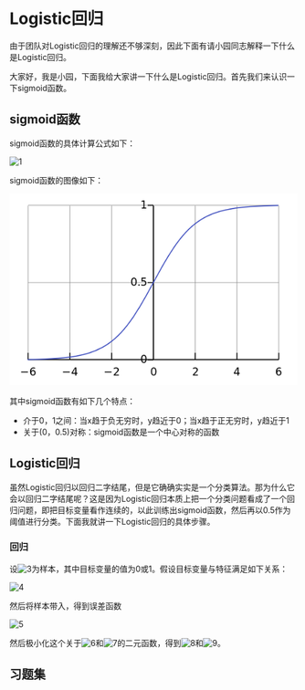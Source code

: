 # Logistic回归

由于团队对Logistic回归的理解还不够深刻，因此下面有请小园同志解释一下什么是Logistic回归。

大家好，我是小园，下面我给大家讲一下什么是Logistic回归。首先我们来认识一下sigmoid函数。

## sigmoid函数

sigmoid函数的具体计算公式如下：

![1](http://chart.googleapis.com/chart?cht=tx&chl=%5Csigma(x)%3D%5Cfrac%7B1%7D%7B1%2Be%5E%7B-x%7D%7D)

sigmoid函数的图像如下：

![2](https://github.com/im-iron-man/data-analysis/blob/master/%E6%9C%BA%E5%99%A8%E5%AD%A6%E4%B9%A0/6/image/1.png)

其中sigmoid函数有如下几个特点：

- 介于0，1之间：当x趋于负无穷时，y趋近于0；当x趋于正无穷时，y趋近于1
- 关于(0，0.5)对称：sigmoid函数是一个中心对称的函数

## Logistic回归

虽然Logistic回归以回归二字结尾，但是它确确实实是一个分类算法。那为什么它会以回归二字结尾呢？这是因为Logistic回归本质上把一个分类问题看成了一个回归问题，即把目标变量看作连续的，以此训练出sigmoid函数，然后再以0.5作为阈值进行分类。下面我就讲一下Logistic回归的具体步骤。

### 回归

设![3](http://chart.googleapis.com/chart?cht=tx&chl=(x%5E%7B(i)%7D%2Cy%5E%7B(i)%7D)_%7B1%5Cleq%20i%5Cleq%20n%7D)为样本，其中目标变量的值为0或1。假设目标变量与特征满足如下关系：

![4](http://chart.googleapis.com/chart?cht=tx&chl=f(x)%3D%5Csigma(%5Ctheta_0%2B%5Ctheta_1%20x))

然后将样本带入，得到误差函数

![5](http://chart.googleapis.com/chart?cht=tx&chl=h(%5Ctheta_0%2C%5Ctheta_1)%3D%5Csum%5Climits_%7Bi%3D1%7D%5En(f(x%5E%7B(i)%7D)-y%5E%7B(i)%7D)%5E2)

然后极小化这个关于![6](http://chart.googleapis.com/chart?cht=tx&chl=%5Ctheta_0)和![7](http://chart.googleapis.com/chart?cht=tx&chl=%5Ctheta_1)的二元函数，得到![8](http://chart.googleapis.com/chart?cht=tx&chl=%5Chat%7B%5Ctheta_0%7D)和![9](http://chart.googleapis.com/chart?cht=tx&chl=%5Chat%7B%5Ctheta_1%7D)。

## 习题集
